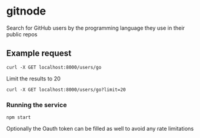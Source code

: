 # gitnode

Search for GitHub users by the programming language they use in their public repos

## Example request

```
curl -X GET localhost:8000/users/go
```

Limit the results to 20

```
curl -X GET localhost:8000/users/go?limit=20
```
### Running the service

```
npm start
```

Optionally the Oauth token can be filled as well to avoid any rate limitations
